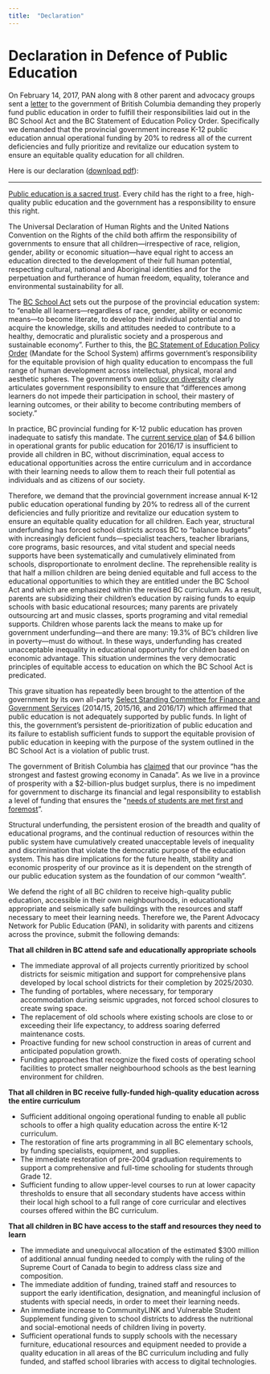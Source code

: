 ```yaml
---
title:  "Declaration"
---
```


# Declaration in Defence of Public Education

On February 14, 2017, PAN along with 8 other parent and advocacy groups sent a [letter](/downloads/pan_public_ed_demands_to_govt_feb_14_2017.pdf) to the government of British Columbia demanding they properly fund public education in order to fulfill their responsibilities laid out in the BC School Act and the BC Statement of Education Policy Order. Specifically we demanded that the provincial government increase K-12 public education annual operational funding by 20% to redress all of the current deficiencies and fully prioritize and revitalize our education system to ensure an equitable quality education for all children.

Here is our declaration (<a href="/downloads/pan_declaration_in_defence_of_public_ed_feb_2017.pdf" download>download pdf</a>):

<hr/>

[Public education is a sacred trust](http://www.publiceducationnetworksociety.com/the-charter.html). Every child has the right to a free, high-quality public education and the government has a responsibility to ensure this right.

The Universal Declaration of Human Rights and the United Nations Convention on the Rights of the child both affirm the responsibility of governments to ensure that all children—irrespective of race, religion, gender, ability or economic situation—have equal right to access an education directed to the development of their full human potential, respecting cultural, national and Aboriginal identities and for the perpetuation and furtherance of human freedom, equality, tolerance and environmental sustainability for all.

The [BC School Act](http://www.bclaws.ca/civix/document/id/complete/statreg/96412_00) sets out the purpose of the provincial education system: to “enable all learners—regardless of race, gender, ability or economic means—to become literate, to develop their individual potential and to acquire the knowledge, skills and attitudes needed to contribute to a healthy, democratic and pluralistic society and a prosperous and sustainable economy”. Further to this, the [BC Statement of Education Policy Order](http://www2.gov.bc.ca/assets/gov/education/administration/legislation-policy/legislation/schoollaw/d/oic_128089.pdf) (Mandate for the School System) affirms government’s responsibility for the equitable provision of high quality education to encompass the full range of human development across intellectual, physical, moral and aesthetic spheres. The government’s own [policy on diversity](https://www.bced.gov.bc.ca/diversity/diversity_framework.pdf) clearly articulates government responsibility to ensure that “differences among learners do not impede their participation in school, their mastery of learning outcomes, or their ability to become contributing members of society.”

In practice, BC provincial funding for K-12 public education has proven inadequate to satisfy this mandate. The [current service plan](http://www.bcbudget.gov.bc.ca/2016/sp/pdf/ministry/educ.pdf?page=) of $4.6 billion in operational grants for public education for 2016/17 is insufficient to provide all children in BC, without discrimination, equal access to educational opportunities across the entire curriculum and in accordance with their learning needs to allow them to reach their full potential as individuals and as citizens of our society.

Therefore, we demand that the provincial government increase annual K-12 public education operational funding by 20% to redress all of the current deficiencies and fully prioritize and revitalize our education system to ensure an equitable quality education for all children.
Each year, structural underfunding has forced school districts across BC to “balance budgets” with increasingly deficient funds—specialist teachers, teacher librarians, core programs, basic resources, and vital student and special needs supports have been systematically and cumulatively eliminated from schools, disproportionate to enrolment decline. The reprehensible reality is that half a million children are being denied equitable and full access to the educational opportunities to which they are entitled under the BC School Act and which are emphasized within the revised BC curriculum. As a result, parents are subsidizing their children’s education by raising funds to equip schools with basic educational resources; many parents are privately outsourcing art and music classes, sports programing and vital remedial supports. Children whose parents lack the means to make up for government underfunding—and there are many: 19.3% of BC’s children live in poverty—must do without. In these ways, underfunding has created unacceptable inequality in educational opportunity for children based on economic advantage. This situation undermines the very democratic principles of equitable access to education on which the BC School Act is predicated.

This grave situation has repeatedly been brought to the attention of the government by its own all-party [Select Standing Committee for Finance and Government Services](https://www.leg.bc.ca/content/CommitteeDocuments/40th-parliament/5th-session/fgs/Reports/FGS-2016-11-15-Report_BudgetConsultation.pdf) (2014/15, 2015/16, and 2016/17) which affirmed that public education is not adequately supported by public funds. In light of this, the government’s persistent de-prioritization of public education and its failure to establish sufficient funds to support the equitable provision of public education in keeping with the purpose of the system outlined in the BC School Act is a violation of public trust.

The government of British Columbia has [claimed](http://www.cbc.ca/news/business/conference-board-canadian-growth-1.3633173) that our province “has the strongest and fastest growing economy in Canada”. As we live in a province of prosperity with a $2-billion-plus budget surplus, there is no impediment for government to discharge its financial and legal responsibility to establish a level of funding that ensures the "[needs of students are met first and foremost](http://www.bcliberals.com/blog/path-forward-k-12-education/)”.

Structural underfunding, the persistent erosion of the breadth and quality of educational programs, and the continual reduction of resources within the public system have cumulatively created unacceptable levels of inequality and discrimination that violate the democratic purpose of the education system. This has dire implications for the future health, stability and economic prosperity of our province as it is dependent on the strength of our public education system as the foundation of our common “wealth”.

We defend the right of all BC children to receive high-quality public education, accessible in their own neighbourhoods, in educationally appropriate and seismically safe buildings with the resources and staff necessary to meet their learning needs. Therefore we, the Parent Advocacy Network for Public Education (PAN), in solidarity with parents and citizens across the province, submit the following demands:


**That all children in BC attend safe and educationally appropriate schools**

* The immediate approval of all projects currently prioritized by school districts for seismic mitigation and support for comprehensive plans developed by local school districts for their completion by 2025/2030.
* The funding of portables, where necessary, for temporary accommodation during seismic upgrades, not forced school closures to create swing space.
* The replacement of old schools where existing schools are close to or exceeding their life expectancy, to address soaring deferred maintenance costs.
* Proactive funding for new school construction in areas of current and anticipated population growth.
* Funding approaches that recognize the fixed costs of operating school facilities to protect smaller neighbourhood schools as the best learning environment for children.

**That all children in BC receive fully-funded high-quality education across the entire curriculum**

* Sufficient additional ongoing operational funding to enable all public schools to offer a high quality education across the entire K-12 curriculum.
* The restoration of fine arts programming in all BC elementary schools, by funding specialists, equipment, and supplies.
* The immediate restoration of pre-2004 graduation requirements to support a comprehensive and full-time schooling for students through Grade 12.
* Sufficient funding to allow upper-level courses to run at lower capacity thresholds to ensure that all secondary students have access within their local high school to a full range of core curricular and electives courses offered within the BC curriculum.

**That all children in BC have access to the staff and resources they need to learn**

* The immediate and unequivocal allocation of the estimated $300 million of additional annual funding needed to comply with the ruling of the Supreme Court of Canada to begin to address class size and composition.
* The immediate addition of funding, trained staff and resources to support the early identification, designation, and meaningful inclusion of students with special needs, in order to meet their learning needs.
* An immediate increase to CommunityLINK and Vulnerable Student Supplement funding given to school districts to address the nutritional and social-emotional needs of children living in poverty.
* Sufficient operational funds to supply schools with the necessary furniture, educational resources and equipment needed to provide a quality education in all areas of the BC curriculum including and fully funded, and staffed school libraries with access to digital technologies.